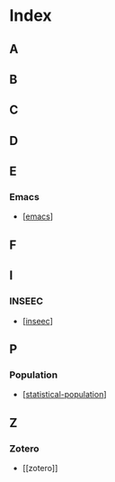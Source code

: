 # Index

## A

## B

## C

## D

## E

### Emacs

- [[emacs]]

## F

## I

### INSEEC

- [[inseec]]

## P

### Population

- [[statistical-population]]

## Z

### Zotero

- [[zotero]]

[//begin]: # "Autogenerated link references for markdown compatibility"
[emacs]: emacs.md "Emacs ?"
[inseec]: inseec.md "inseec"
[statistical-population]: statistical-population.md "Statistical Population"
[//end]: # "Autogenerated link references"

